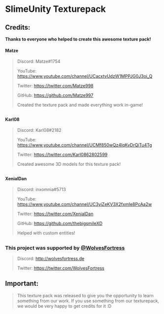 # SlimeUnity Texturepack

## Credits:
**Thanks to everyone who helped to create this awesome texture pack!** 

#### Matze

> Discord: Matze#1754
>
> YouTube: https://www.youtube.com/channel/UCacxtvUdzW1MPPJG0J3oi_Q
> 
> Twitter: https://twitter.com/Matze998
> 
> GitHub: https://github.com/Matze997
> 
> Created the texture pack and made everything work in-game!


##

#### Karl08

> Discord: Karl08#2182
> 
> YouTube: https://www.youtube.com/channel/UCMf850wQz4lqKvDrQiTu4Tg
> 
> Twitter: https://twitter.com/Karl0862802599
> 
> Created awesome 3D models for this texture pack!


##

#### XenialDan

> Discord: inxomnia#5713
>
> YouTube: https://www.youtube.com/channel/UC3yiZeKV3X2fxmIe8PcAa2w
>
> Twitter: https://twitter.com/XenialDan
> 
> GitHub: https://github.com/thebigsmileXD
>
> Helped with custom entities!


##

### This project was supported by [@WolvesFortress](https://github.com/WolvesFortress)
> Discord: http://wolvesfortress.de
> 
> Twitter: https://twitter.com/WolvesFortress

## Important:
> This texture pack was released to give you the opportunity to learn something from our work.
> If you use something from our texturepack, we would be very happy to get credits for it :D

